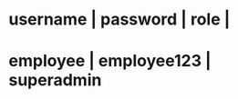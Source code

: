 
username  |   password    |  role |
===================================
employee | employee123 | superadmin
==================================
